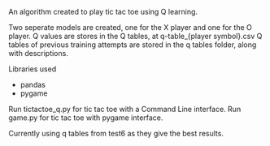 An algorithm created to play tic tac toe using Q learning. 

Two seperate models are created, one for the X player and one for the O player.
Q values are stores in the Q tables, at q-table_{player symbol}.csv
Q tables of previous training attempts are stored in the q tables folder, along with descriptions.

Libraries used
- pandas
- pygame

Run tictactoe_q.py for tic tac toe with a Command Line interface.
Run game.py for tic tac toe with pygame interface.

Currently using q tables from test6 as they give the best results. 
